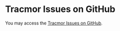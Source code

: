 # Tracmor Issues on GitHub #

You may access the [Tracmor Issues on GitHub](https://github.com/tracmor/tracmor/issues).